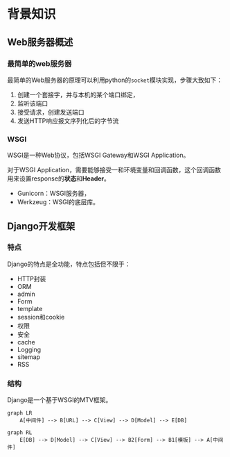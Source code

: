# 背景知识

## Web服务器概述

### 最简单的web服务器

最简单的Web服务器的原理可以利用python的`socket`模块实现，步骤大致如下：

1. 创建一个套接字，并与本机的某个端口绑定，
2. 监听该端口
3. 接受请求，创建发送端口
4. 发送HTTP响应报文序列化后的字节流

### WSGI
WSGI是一种Web协议，包括WSGI Gateway和WSGI Application。

对于WSGI Application，需要能够接受一和环境变量和回调函数，这个回调函数用来设置response的**状态**和**Header**。

- Gunicorn：WSGI服务器，
- Werkzeug：WSGI的底层库。


## Django开发框架


### 特点
Django的特点是全功能，特点包括但不限于：

- HTTP封装
- ORM
- admin
- Form
- template
- session和cookie
- 权限
- 安全
- cache
- Logging
- sitemap
- RSS


### 结构
Django是一个基于WSGI的MTV框架。


```mermaid
graph LR
    A[中间件] --> B[URL] --> C[View] --> D[Model] --> E[DB]
```

```mermaid
graph RL
    E[DB] --> D[Model] --> C[View] --> B2[Form] --> B1[模板] --> A[中间件]
```